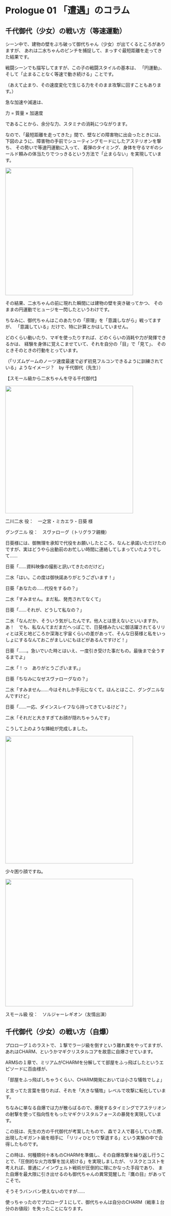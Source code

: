 # Prologue 01 「遭遇」のコラム

## 千代御代（少女）の戦い方（等速運動）

シーン中で、建物の壁をぶち破って御代ちゃん（少女）が出てくるところがありますが、
あれは二水ちゃんのピンチを捕捉して、まっすぐ最短距離を走ってきた結果です。

戦闘シーンでも描写してますが、この子の戦闘スタイルの基本は、
「円運動」、そして「止まることなく等速で動き続ける」ことです。

（あえて止まり、その速度変化で生じる力をそのまま攻撃に回すこともあります。）

急な加速や減速は、

力 = 質量 × 加速度

であることから、余分な力、スタミナの消耗につながります。

なので、「最短距離を走ってきた」間で、壁などの障害物に出会ったときには、
下図のように、障害物の手前でシューティングモードにしたアステリオンを撃ち、
その勢いで等速円運動に入って、
着弾のタイミング、身体を守るマギのシールド頼みの体当たりでつっきるという方法で「止まらない」を実現しています。

<image width="400px" src="https://raw.githubusercontent.com/kaede3pic/secondary/master/AssualtLilyMECHANICS/image_jpg/battle_style_00_01_01.jpg">


その結果、二水ちゃんの前に現れた瞬間には建物の壁を突き破ってかつ、
そのままの円運動でヒュージを一閃したというわけです。

ちなみに、御代ちゃんはこのあたりの「原理」を「意識しながら」戦ってますが、
「意識している」だけで、特に計算とかはしていません。

どのくらい動いたり、マギを使ったりすれば、どのくらいの消耗や力が発揮できるかは、
経験を身体に覚えこませていて、それを自分の「目」で「見て」、
そのときそのときの行動をとっています。

（「リズムゲームのノーツ速度最速で必ず初見フルコンできるように訓練されている」ようなイメージ？　by 千代御代（先生））

【スモール級から二水ちゃんを守る千代御代】

<image width="400px" src="https://raw.githubusercontent.com/kaede3pic/secondary/master/AssualtLilyMECHANICS/image_jpg/sasie_00_01_04.jpg">

二川二水 役：　一之宮・ミカエラ・日葵 様

グングニル 役：　スヴァローグ（トリグラフ親機）

日葵様には、御無理を承知で代役をお願いしたところ、なんと承諾いただけたのですが、実はどうやら出動前のお忙しい時間に連絡してしまっていたようでして……

日葵「……資料映像の撮影と訊いてきたのだけど」

二水「はい。この度は御快諾ありがとうございます！」

日葵「あなたの……代役をするの？」

二水「すみません。まだ私、発売されてなくて」

日葵「……それが、どうして私なの？」

二水「なんだか、そういう気がしたんです。他人とは思えないといいますか。あ！　でも、私なんてまだまだへっぽこで、日葵様みたいに御活躍されてるリリィとは天と地どころか深海と宇宙くらいの差があって、そんな日葵様と私をいっしょにするなんておこがましいにもほどがあるんですけど！」

日葵「……。急いでいた時とはいえ、一度引き受けた事だもの。最後まで全うするまでよ」

二水「！っ　ありがとうございます。」

日葵「ちなみになぜスヴァローグなの？」

二水「すみません……今はそれしか手元になくて。ほんとはここ、グングニルなんですけど」

日葵「……一応、ダインスレイフなら持ってきているけど？」

二水「それだと大きすぎてお顔が隠れちゃうんです」

こうして上のような挿絵が完成しました。

<image width="400px" src="https://raw.githubusercontent.com/kaede3pic/secondary/master/AssualtLilyMECHANICS/image_jpg/sasie_00_01_06.jpg">
  
少々困り顔ですね。

<image width="400px" src="https://raw.githubusercontent.com/kaede3pic/secondary/master/AssualtLilyMECHANICS/image_jpg/sasie_00_01_07.jpg">

スモール級 役：　ソルジャーレギオン（友情出演）

## 千代御代（少女）の戦い方（自爆）

プロローグ１のラストで、１撃でラージ級を倒すという離れ業をやってますが、
あれはCHARM、というかマギクリスタルコアを故意に自爆させています。

ARMSの１章で、ミリアムがCHARMを分解してて部屋をふっ飛ばしたというエピソードに百由様が、

「部屋をふっ飛ばしちゃうくらい、CHARM開発においては小さな犠牲でしょ」

と言ってた言葉を借りれば、それを「大きな犠牲」レベルで攻撃に転化しています。

ちなみに単なる自爆では力が散らばるので、爆発するタイミングでアステリオンの射撃を使って指向性をもったマギクリスタルフォースの暴発を実現しています。

この技は、先生の方の千代御代が考案したもので、森で２人で暮らしていた際、出現したギガント級を相手に
「リリィひとりで撃退する」という実験の中で会得したものです。

この時は、何種類何十本ものCHARMを準備し、その自爆攻撃を繰り返し行うことで、「圧倒的な火力攻撃を加え続ける」を実現しましたが、
リスクとコストを考えれば、普通にノインヴェルト戦術が圧倒的に理にかなった手段であり、
また自爆を最大限に引き出せるのも御代ちゃんの異常覚醒した『鷹の目』があってこそで。

そうそうバンバン使えないのですが......

使っちゃったのでプロローグ１にして、御代ちゃんは自分のCHARM（戦車１台分のお値段）を失ったことになります。


